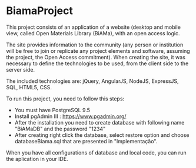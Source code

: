 # BiamaProject

This project consists of an application of a website (desktop and mobile view, called Open Materials Library (BiAMa), with an open access logic.

The site provides information to the community (any person or institution will be free to join or replicate any project elements and software, assuming the project, the Open Access commitment). When creating the site, it was necessary to define the technologies to be used, from the client side to the server side.

The included technologies are: jQuery, AngularJS, NodeJS, ExpressJS, SQL, HTML5, CSS.


To run this project, you need to follow this steps:
  - You must have PostgreSQL 9.5
  - Install pgAdmin III : https://www.pgadmin.org/
  - After the installation you need to create database with following name "BiAMaDB" and the password "1234"
  - After creating right click the database, select restore option and choose databaseBiama.sql that are presented in "Implementação".
  

When you have all configurations of database and local code, you can run the aplication in your IDE.
